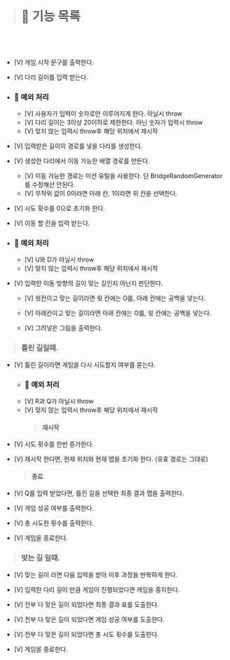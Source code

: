 > # 🚀 기능 목록

<br><br>

> ###

- [V] 게임 시작 문구를 출력한다.
- [V] 다리 길이를 입력 받는다.

- ### 🚨 예외 처리

  - [V] 사용자가 입력이 숫자로만 이루어지게 한다. 아닐시 throw
  - [V] 다리 길이는 3이상 20이하로 제한한다. 아닌 숫자가 입력시 throw
  - [V] 맞지 않는 입력시 throw후 해당 위치에서 재시작

- [V] 입력받은 길이의 경로를 넣을 다리를 생성한다.
- [V] 생성한 다리에서 이동 가능한 배열 경로를 만든다.
  - [V] 이동 가능한 경로는 미션 유틸을 사용한다. 단 BridgeRandomGenerator를 수정해선 안된다.
  - [V] 무작위 값이 0이라면 아래 칸, 1이라면 위 칸을 선택한다.
- [V] 시도 횟수를 0으로 초기화 한다.
- [V] 이동 할 칸을 입력 받는다.
- ### 🚨 예외 처리

  - [V] U와 D가 아닐시 throw
  - [V] 맞지 않는 입력시 throw후 해당 위치에서 재시작

- [V] 입력한 이동 방향의 길이 맞는 길인지 아닌지 판단한다.

  - [V] 윗칸이고 맞는 길이라면 윗 칸에는 O를, 아래 칸에는 공백을 넣는다.
  - [V] 아래칸이고 맞는 길이라면 아래 칸에는 O를, 윗 칸에는 공백을 넣는다.

  - [V] 그려넣은 그림을 출력한다.

> ### 틀린 길일때.

- [V] 틀린 길이라면 게임을 다시 시도할지 여부를 묻는다.

  - ### 🚨 예외 처리
  - [V] R과 Q가 아닐시 throw
  - [V] 맞지 않는 입력시 throw후 해당 위치에서 재시작
    > #### 재시작

- [V] 시도 횟수를 한번 증가한다.
- [V] 재시작 한다면, 현재 위치와 현재 맵을 초기화 한다. (유효 경로는 그대로)
  > #### 종료
- [V] Q를 입력 받았다면, 틀린 길을 선택한 최종 결과 맵을 출력한다.
- [V] 게임 성공 여부를 출력한다.
- [V] 총 시도한 횟수를 출력한다.
- [V] 게임을 종료한다.

> ### 맞는 길 일때.

- [V] 맞는 길이 라면 다음 입력을 받아 이후 과정을 반복하게 한다.

- [V] 입력한 다리 길이 만큼 게임이 진행되었다면 게임을 중지한다.
- [V] 전부 다 맞은 길이 되었다면 최종 결과 표를 도출한다.
- [V] 전부 다 맞은 길이 되었다면 게임 성공 여부를 도출한다.
- [V] 전부 다 맞은 길이 되었다면 총 시도 횟수를 도출한다.
- [V] 게임을 종료한다.
